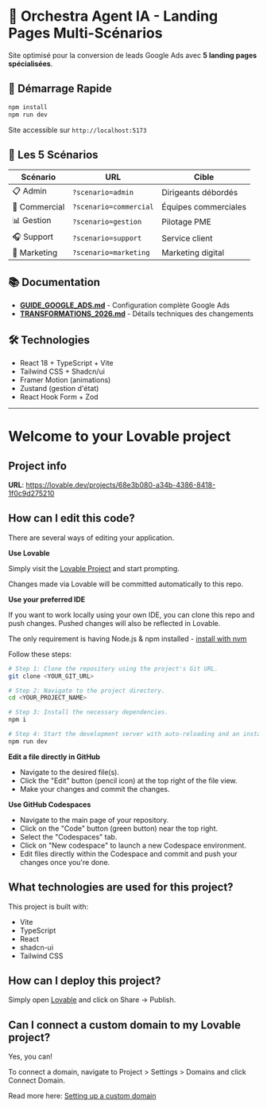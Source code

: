# 🎯 Orchestra Agent IA - Landing Pages Multi-Scénarios

Site optimisé pour la conversion de leads Google Ads avec **5 landing pages spécialisées**.

## 🚀 Démarrage Rapide

```bash
npm install
npm run dev
```

Site accessible sur `http://localhost:5173`

## 🎨 Les 5 Scénarios

| Scénario | URL | Cible |
|----------|-----|-------|
| 📋 Admin | `?scenario=admin` | Dirigeants débordés |
| 💼 Commercial | `?scenario=commercial` | Équipes commerciales |
| 📊 Gestion | `?scenario=gestion` | Pilotage PME |
| 🎧 Support | `?scenario=support` | Service client |
| 🎯 Marketing | `?scenario=marketing` | Marketing digital |

## 📚 Documentation

- **[GUIDE_GOOGLE_ADS.md](./GUIDE_GOOGLE_ADS.md)** - Configuration complète Google Ads
- **[TRANSFORMATIONS_2026.md](./TRANSFORMATIONS_2026.md)** - Détails techniques des changements

## 🛠️ Technologies

- React 18 + TypeScript + Vite
- Tailwind CSS + Shadcn/ui
- Framer Motion (animations)
- Zustand (gestion d'état)
- React Hook Form + Zod

---

# Welcome to your Lovable project

## Project info

**URL**: https://lovable.dev/projects/68e3b080-a34b-4386-8418-1f0c9d275210

## How can I edit this code?

There are several ways of editing your application.

**Use Lovable**

Simply visit the [Lovable Project](https://lovable.dev/projects/68e3b080-a34b-4386-8418-1f0c9d275210) and start prompting.

Changes made via Lovable will be committed automatically to this repo.

**Use your preferred IDE**

If you want to work locally using your own IDE, you can clone this repo and push changes. Pushed changes will also be reflected in Lovable.

The only requirement is having Node.js & npm installed - [install with nvm](https://github.com/nvm-sh/nvm#installing-and-updating)

Follow these steps:

```sh
# Step 1: Clone the repository using the project's Git URL.
git clone <YOUR_GIT_URL>

# Step 2: Navigate to the project directory.
cd <YOUR_PROJECT_NAME>

# Step 3: Install the necessary dependencies.
npm i

# Step 4: Start the development server with auto-reloading and an instant preview.
npm run dev
```

**Edit a file directly in GitHub**

- Navigate to the desired file(s).
- Click the "Edit" button (pencil icon) at the top right of the file view.
- Make your changes and commit the changes.

**Use GitHub Codespaces**

- Navigate to the main page of your repository.
- Click on the "Code" button (green button) near the top right.
- Select the "Codespaces" tab.
- Click on "New codespace" to launch a new Codespace environment.
- Edit files directly within the Codespace and commit and push your changes once you're done.

## What technologies are used for this project?

This project is built with:

- Vite
- TypeScript
- React
- shadcn-ui
- Tailwind CSS

## How can I deploy this project?

Simply open [Lovable](https://lovable.dev/projects/68e3b080-a34b-4386-8418-1f0c9d275210) and click on Share -> Publish.

## Can I connect a custom domain to my Lovable project?

Yes, you can!

To connect a domain, navigate to Project > Settings > Domains and click Connect Domain.

Read more here: [Setting up a custom domain](https://docs.lovable.dev/features/custom-domain#custom-domain)
